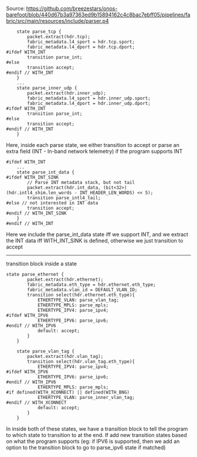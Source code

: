 Source: https://github.com/breezestars/onos-barefoot/blob/440d67b3a97363ed9b15894162c4c8bac7ebff05/pipelines/fabric/src/main/resources/include/parser.p4
```
    state parse_tcp {
        packet.extract(hdr.tcp);
        fabric_metadata.l4_sport = hdr.tcp.sport;
        fabric_metadata.l4_dport = hdr.tcp.dport;
#ifdef WITH_INT
        transition parse_int;
#else
        transition accept;
#endif // WITH_INT
    }
    ...
    state parse_inner_udp {
        packet.extract(hdr.inner_udp);
        fabric_metadata.l4_sport = hdr.inner_udp.sport;
        fabric_metadata.l4_dport = hdr.inner_udp.dport;
#ifdef WITH_INT
        transition parse_int;
#else
        transition accept;
#endif // WITH_INT
    }
```
Here, inside each parse state, we either transition to accept or parse an extra field (INT - In-band network telemetry) if the program supports INT

```
#ifdef WITH_INT
    ...
    state parse_int_data {
#ifdef WITH_INT_SINK
        // Parse INT metadata stack, but not tail
        packet.extract(hdr.int_data, (bit<32>) (hdr.intl4_shim.len_words - INT_HEADER_LEN_WORDS) << 5);
        transition parse_intl4_tail;
#else // not interested in INT data
        transition accept;
#endif // WITH_INT_SINK
    }
#endif // WITH_INT
```
Here we include the parse_int_data state iff we support INT, and we extract the INT data iff WITH_INT_SINK is defined, otherwise we just transition to accept

***

transition block inside a state
```
state parse_ethernet {
        packet.extract(hdr.ethernet);
        fabric_metadata.eth_type = hdr.ethernet.eth_type;
        fabric_metadata.vlan_id = DEFAULT_VLAN_ID;
        transition select(hdr.ethernet.eth_type){
            ETHERTYPE_VLAN: parse_vlan_tag;
            ETHERTYPE_MPLS: parse_mpls;
            ETHERTYPE_IPV4: parse_ipv4;
#ifdef WITH_IPV6
            ETHERTYPE_IPV6: parse_ipv6;
#endif // WITH_IPV6
            default: accept;
        }
    }

    state parse_vlan_tag {
        packet.extract(hdr.vlan_tag);
        transition select(hdr.vlan_tag.eth_type){
            ETHERTYPE_IPV4: parse_ipv4;
#ifdef WITH_IPV6
            ETHERTYPE_IPV6: parse_ipv6;
#endif // WITH_IPV6
            ETHERTYPE_MPLS: parse_mpls;
#if defined(WITH_XCONNECT) || defined(WITH_BNG)
            ETHERTYPE_VLAN: parse_inner_vlan_tag;
#endif // WITH_XCONNECT
            default: accept;
        }
    }
```
In inside both of these states, we have a transition block to tell the program to which state to transition to at the end. If add new transition states based on what the program supports (eg: if IPV6 is supported, then we add an option to the transition block to go to parse_ipv6 state if matched)